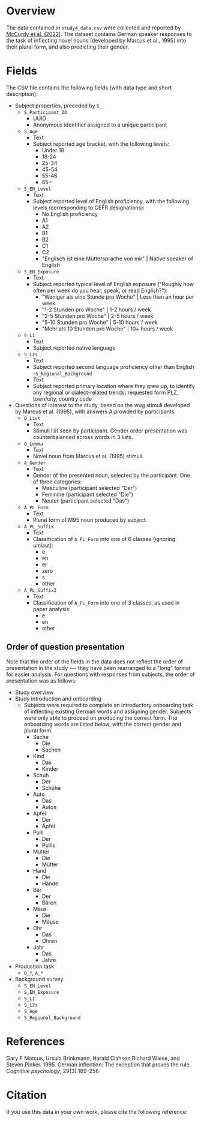 # Overview

The data contained in `study4_data.csv` were collected and reported by [McCurdy et al. (2022)](#Citation). The dataset contains German speaker responses to the task of inflecting novel nouns (developed by Marcus et al., 1995) into their plural form, and also predicting their gender. 

# Fields

The CSV file contains the following fields (with data type and short description):

- Subject properties, preceded by `S_`
	- `S_Participant_ID`
		- UUID
		- Anonymous identifier assigned to a unique participant
	- `S_Age`
		- Text
		- Subject reported age bracket, with the following levels:
			- Under 18
			- 18-24
			- 25-34
			- 45-54
			- 55-46
			- 65+
	- `S_EN_Level`
		- Text
		- Subject reported level of English proficiency, with the following levels (corresponding to CEFR designations):
			- No English proficiency
			- A1
			- A2
			- B1
			- B2
			- C1
			- C2
			- "Englisch ist eine Muttersprache von mir" | Native speaker of English
	- `S_EN_Exposure`
		- Text
		- Subject reported typical level of English exposure ("Roughly how often per week do you hear, speak, or read English?"):
			- "Weniger als eine Stunde pro Woche" | Less than an hour per week
			- "1-2 Stunden pro Woche" | 1-2 hours / week
			- "2-5 Stunden pro Woche" | 2-5 hours / week
			- "5-10 Stunden pro Woche" | 5-10 hours / week
			- "Mehr als 10 Stunden pro Woche" | 10+ hours / week
	- `S_L1`
		- Text
		- Subject reported native language 
	- `S_L2s`
		- Text
		- Subject reported second language proficiency other than English
	-`S_Regional_Background`
		- Text
		- Subject reported primary location where they grew up, to identify any regional or dialect-related trends; requested form PLZ, town/city, country code
- Questions of interest to the study, based on the wug stimuli developed by Marcus et al. (1995), with answers A provided by participants.
	- `Q_List`
		- Text
		- Stimuli list seen by participant. Gender order presentation was counterbalanced across words in 3 lists.
	- `Q_Lemma`
		- Text
		- Novel noun from Marcus et al. (1995) stimuli. 
	- `A_Gender`
		- Text
		- Gender of the presented noun, selected by the participant. One of three categories:
			- Masculine (participant selected "Der")
			- Feminine (participant selected "Die")
			- Neuter (participant selected "Das")
	- `A_PL_Form`
		- Text
		- Plural form of M95 noun produced by subject. 
	- `A_PL_Suffix`
		- Text
		- Classification of `A_PL_Form` into one of 6 classes (ignoring umlaut):
			- e
			- en
			- er
			- zero
			- s
			- other
	- `A_PL_Suffix3`
		- Text
		- Classification of `A_PL_Form` into one of 3 classes, as used in paper analysis:
			- e
			- en
			- other


## Order of question presentation 

Note that the order of the fields in the data does not reflect the order of presentation in the study --- they have been rearranged to a "long" format for easier analysis. For questions with responses from subjects, the order of presentation was as follows:

- Study overview
- Study introduction and onboarding
	- Subjects were required to complete an introductory onboarding task of inflecting existing German words and assigning gender. Subjects were only able to proceed on producing the correct form. The onboarding words are listed below, with the correct gender and plural form.
		- Sache
			- Die 
			- Sachen
		- Kind
			- Das
			- Kinder
		- Schuh
			- Der
			- Schühe
		- Auto
			- Das
			- Autos
		- Apfel
			- Der
			- Äpfel
		- Pulli
			- Der
			- Pullis
		- Mutter
			- Die
			- Mütter
		- Hand
			- Die
			- Hände
		- Bär
			- Der
			- Bären
		- Maus
			- Die
			- Mäuse
		- Ohr
			- Das
			- Ohren
		- Jahr
			- Das
			- Jahre
- Production task
	- `Q_*`, `A_*`
- Background survey
	- `S_EN_Level`
	- `S_EN_Exposure`
	- `S_L1`
	- `S_L2s`
	- `S_Age`
	- `S_Regional_Background`

# References

Gary  F  Marcus,  Ursula  Brinkmann,  Harald  Clahsen,Richard Wiese,  and Steven Pinker. 1995. German inflection: The exception that proves the rule. *Cognitive psychology*, 29(3):189–256

# Citation

If you use this data in your own work, please cite the following reference:

```

```

